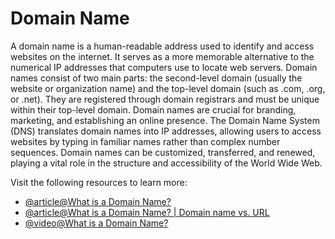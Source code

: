 # Domain Name

A domain name is a human-readable address used to identify and access websites on the internet. It serves as a more memorable alternative to the numerical IP addresses that computers use to locate web servers. Domain names consist of two main parts: the second-level domain (usually the website or organization name) and the top-level domain (such as .com, .org, or .net). They are registered through domain registrars and must be unique within their top-level domain. Domain names are crucial for branding, marketing, and establishing an online presence. The Domain Name System (DNS) translates domain names into IP addresses, allowing users to access websites by typing in familiar names rather than complex number sequences. Domain names can be customized, transferred, and renewed, playing a vital role in the structure and accessibility of the World Wide Web.

Visit the following resources to learn more:

- [@article@What is a Domain Name?](https://developer.mozilla.org/en-US/docs/Learn/Common_questions/What_is_a_domain_name)
- [@article@What is a Domain Name? | Domain name vs. URL](https://www.cloudflare.com/en-gb/learning/dns/glossary/what-is-a-domain-name/)
- [@video@What is a Domain Name?](https://www.youtube.com/watch?v=lMHzpBwPuG8)
